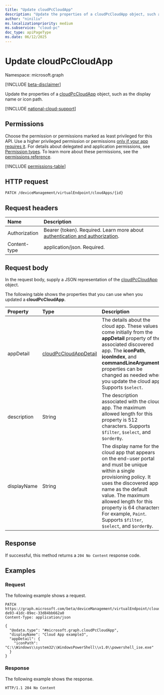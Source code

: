 ```yaml
---
title: "Update cloudPcCloudApp"
description: "Update the properties of a cloudPcCloudApp object, such as the display name or icon path."
author: "niniliu"
ms.localizationpriority: medium
ms.subservice: "cloud-pc"
doc_type: apiPageType
ms.date: 06/12/2025
---
```


# Update cloudPcCloudApp

Namespace: microsoft.graph

[!INCLUDE [beta-disclaimer](../../includes/beta-disclaimer.md)]

Update the properties of a [cloudPcCloudApp](../resources/cloudpccloudapp.md) object, such as the display name or icon path.

[!INCLUDE [national-cloud-support](../../includes/global-only.md)]

## Permissions

Choose the permission or permissions marked as least privileged for this API. Use a higher privileged permission or permissions [only if your app requires it](/graph/permissions-overview#best-practices-for-using-microsoft-graph-permissions). For details about delegated and application permissions, see [Permission types](/graph/permissions-overview#permission-types). To learn more about these permissions, see the [permissions reference](/graph/permissions-reference).

<!-- { "blockType": "permissions", "name": "cloudpccloudapp_update" } -->
[!INCLUDE [permissions-table](../includes/permissions/cloudpccloudapp-update-permissions.md)]

## HTTP request

<!-- {
  "blockType": "ignored"
}
-->

``` http
PATCH /deviceManagement/virtualEndpoint/cloudApps/{id}
```

## Request headers

| Name          | Description               |
| :------------ | :------------------------ |
|Authorization|Bearer {token}. Required. Learn more about [authentication and authorization](/graph/auth/auth-concepts).|
| Content-type | application/json. Required.|

## Request body

In the request body, supply a JSON representation of the [cloudPcCloudApp](../resources/cloudpccloudapp.md) object.

The following table shows the properties that you can use when you updated a **cloudPcCloudApp**.

|Property|Type|Description|
|:---|:---|:---|
|appDetail|[cloudPcCloudAppDetail](../resources/cloudpccloudappdetail.md)|The details about the cloud app. These values come initially from the **appDetail** property of the associated discovered app. The **iconPath**, **iconIndex**, and **commandLineArguments** properties can be changed as needed when you update the cloud app. Supports `$select`.|
|description|String|The description associated with the cloud app. The maximum allowed length for this property is 512 characters. Supports `$filter`, `$select`, and `$orderBy`.|
|displayName|String|The display name for the cloud app that appears on the end-user portal and must be unique within a single provisioning policy. It uses the discovered app name as the default value. The maximum allowed length for this property is 64 characters. For example, `Paint`. Supports `$filter`, `$select`, and `$orderBy`.|

## Response

If successful, this method returns a `204 No Content` response code.

## Examples

### Request

The following example shows a request.

<!-- {
  "blockType": "request",
  "name": "update_cloudpccloudapp"
}
-->
``` http
PATCH https://graph.microsoft.com/beta/deviceManagement/virtualEndpoint/cloudApps/40d0e128-de93-41dc-89ec-33d84bb662a0
Content-Type: application/json

{
  "@odata.type": "#microsoft.graph.cloudPcCloudApp",
  "displayName": "Cloud App example3",
  "appDetail": {
    "iconPath": "C:\\Windows\\system32\\WindowsPowerShell\\v1.0\\powershell_ise.exe"
  }
}
```

### Response

The following example shows the response.

<!-- {
  "blockType": "response",
  "truncated": true
}
-->
``` http
HTTP/1.1 204 No Content
```
